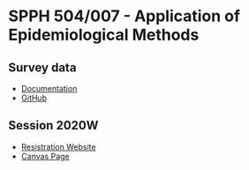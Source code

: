 # SPPH 504/007 - Application of Epidemiological Methods

## Survey data

- [Documentation](https://ehsanx.github.io/SPPH504007SurveyData/docs/)
- [GitHub](https://github.com/ehsanx/SPPH504007SurveyData)

## Session 2020W

- [Resistration Website](https://courses.students.ubc.ca/cs/courseschedule?pname=subjarea&tname=subj-course&dept=SPPH&course=504)
- [Canvas Page](https://canvas.ubc.ca/courses/56252)
